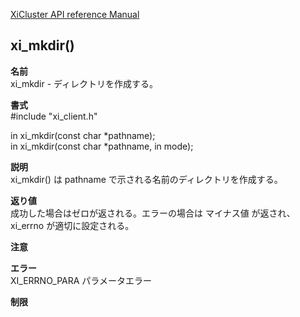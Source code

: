 [XiCluster API reference Manual](API.md)  

## xi_mkdir()
  
**名前**  
  xi_mkdir - ディレクトリを作成する。  
  
**書式**  
  #include "xi_client.h"  
  
  in xi_mkdir(const char *pathname);  
  in xi_mkdir(const char *pathname, in mode);  
   
**説明**  
  xi_mkdir() は pathname で示される名前のディレクトリを作成する。  
  
**返り値**  
  成功した場合はゼロが返される。エラーの場合は マイナス値 が返され、 xi_errno が適切に設定される。  
  
**注意**  
  
**エラー**  
  XI_ERRNO_PARA   パラメータエラー  
  
**制限**  
  

